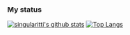 ### My status

[![singularitti's github stats](https://github-readme-stats.vercel.app/api?username=singularitti&show_icons=true&theme=tokyonight)](https://github.com/anuraghazra/github-readme-stats)
[![Top Langs](https://github-readme-stats.vercel.app/api/top-langs/?username=singularitti&langs_count=8)](https://github.com/anuraghazra/github-readme-stats)
